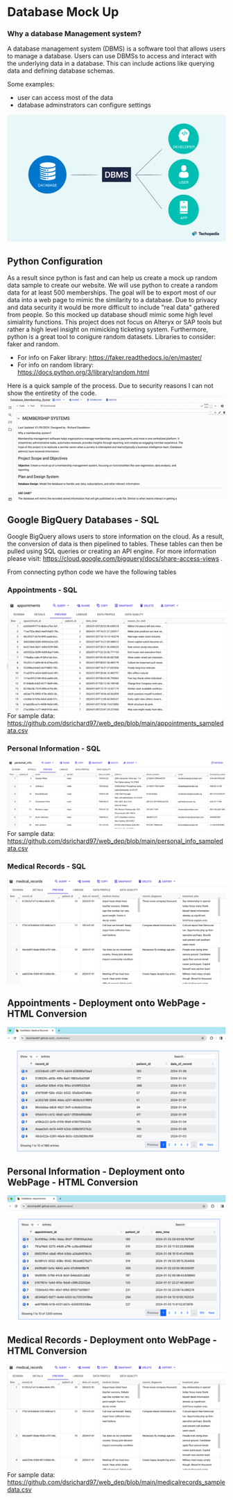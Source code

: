 # Database Mock Up
### Why a database Management system? 
A database management system (DBMS) is a software tool that allows users to manage a database. Users can use DBMSs to access and interact with the underlying data in a database. This can include actions like querying data and defining database schemas. 

Some examples: 
- user can access most of the data
- database adminstrators can configure settings

![alt text](https://github.com/dsrichard97/web_dep/blob/main/dbms-image-1.png "Database Uses")



## Python Configuration 
As a result since python is fast and can help us create a mock up random data sample to create our website. We will use python to create a random data for at least 500 memberships. The goal will be to export most of our data into a web page to mimic the similarity to a database. Due to privacy and data security it would be more difficult to include "real data" gathered from people. So this mocked up database shoudl mimic some high level simialrity functions. This project does not focus on Alteryx or SAP tools but rather a high level insight on mimicking ticketing system. Furthermore, python is a great tool to conigure random datasets. Libraries to consider: faker and random. 
- For info on Faker library: https://faker.readthedocs.io/en/master/
- For info on random library: https://docs.python.org/3/library/random.html

Here is a quick sample of the process. Due to security reasons I can not show the entiretity of the code. 
![alt text](https://github.com/dsrichard97/web_dep/blob/main/pythongif.gif "Python Connecting to Google BigQuery")

## Google BigQuery Databases - SQL
Google BigQuery allows users to store information on the cloud. As a result, the conversion of data is then pipelined to tables. These tables can then be pulled using SQL queries or creating an API engine. For more information please visit: https://cloud.google.com/bigquery/docs/share-access-views  .

From connecting python code we have the following tables 

### Appointments - SQL 
![alt text](https://github.com/dsrichard97/web_dep/blob/main/appt.png "Appointments")
For sample data: https://github.com/dsrichard97/web_dep/blob/main/appointments_sampledata.csv

### Personal Information - SQL
![alt text](https://github.com/dsrichard97/web_dep/blob/main/personal_info.png "Personal Information")
For sample data: https://github.com/dsrichard97/web_dep/blob/main/personal_info_sampledata.csv

### Medical Records - SQL
![alt text](https://github.com/dsrichard97/web_dep/blob/main/medical_records.png "Medical Records")

## Appointments - Deployment onto WebPage - HTML Conversion
![alt text](https://github.com/dsrichard97/web_dep/blob/main/Medical_records.png)

## Personal Information - Deployment onto WebPage - HTML Conversion
![alt text](https://github.com/dsrichard97/web_dep/blob/main/Appointment_records.png)

## Medical Records - Deployment onto WebPage - HTML Conversion
![alt text](https://github.com/dsrichard97/web_dep/blob/main/medical_records.png "Medical Records")
For sample data: https://github.com/dsrichard97/web_dep/blob/main/medicalrecords_sampledata.csv

